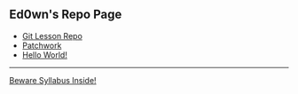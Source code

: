 ## Ed0wn's Repo Page

* [Git Lesson Repo](https://github.com/ed0wn/git-lesson-repository)
* [Patchwork](https://github.com/ed0wn/patchwork)
* [Hello World!](https://github.com/ed0wn/hello-world)

---

[Beware Syllabus Inside!](https://github.com/green-fox-academy/zigzag-syllabus)
